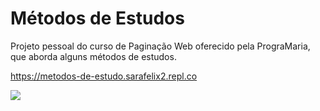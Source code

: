 # Métodos de Estudos
Projeto pessoal do curso de Paginação Web oferecido pela PrograMaria, que aborda alguns métodos de estudos.

https://metodos-de-estudo.sarafelix2.repl.co

![](metodosdeestudo.gif)

